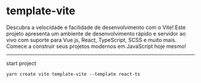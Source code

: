 # template-vite
Descubra a velocidade e facilidade de desenvolvimento com o Vite! Este projeto apresenta um ambiente de desenvolvimento rápido e servidor ao vivo com suporte para Vue.js, React, TypeScript, SCSS e muito mais. Comece a construir seus projetos modernos em JavaScript hoje mesmo!


---
start project
``` 
yarn create vite template-vite --template react-ts
```